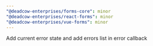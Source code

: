 ```yaml
---
"@deadcow-enterprises/forms-core": minor
"@deadcow-enterprises/react-forms": minor
"@deadcow-enterprises/vue-forms": minor
---
```


Add current error state and add errors list in error callback
